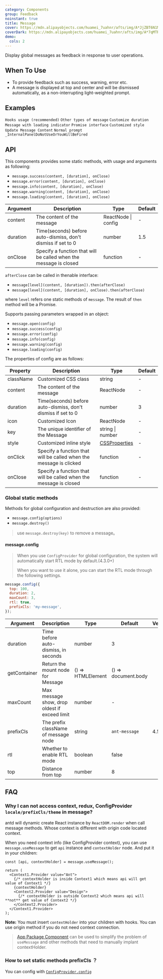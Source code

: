 ```yaml
---
category: Components
group: Feedback
noinstant: true
title: Message
cover: https://mdn.alipayobjects.com/huamei_7uahnr/afts/img/A*JjZBT6N1MusAAAAAAAAAAAAADrJ8AQ/original
coverDark: https://mdn.alipayobjects.com/huamei_7uahnr/afts/img/A*7qMTRoq3ZGkAAAAAAAAAAAAADrJ8AQ/original
demo:
  cols: 2
---
```


Display global messages as feedback in response to user operations.

## When To Use

- To provide feedback such as success, warning, error etc.
- A message is displayed at top and center and will be dismissed automatically, as a non-interrupting light-weighted prompt.

## Examples

<!-- prettier-ignore -->
<code src="./demo/hooks.tsx">Hooks usage (recommended)</code>
<code src="./demo/other.tsx">Other types of message</code>
<code src="./demo/duration.tsx">Customize duration</code>
<code src="./demo/loading.tsx">Message with loading indicator</code>
<code src="./demo/thenable.tsx">Promise interface</code>
<code src="./demo/custom-style.tsx">Customized style</code>
<code src="./demo/update.tsx">Update Message Content</code>
<code src="./demo/info.tsx">Normal prompt</code>
<code src="./demo/render-panel.tsx" debug>_InternalPanelDoNotUseOrYouWillBeFired</code>

## API

This components provides some static methods, with usage and arguments as following:

- `message.success(content, [duration], onClose)`
- `message.error(content, [duration], onClose)`
- `message.info(content, [duration], onClose)`
- `message.warning(content, [duration], onClose)`
- `message.loading(content, [duration], onClose)`

| Argument | Description                                                       | Type                | Default |
| -------- | ----------------------------------------------------------------- | ------------------- | ------- |
| content  | The content of the message                                        | ReactNode \| config | -       |
| duration | Time(seconds) before auto-dismiss, don't dismiss if set to 0      | number              | 1.5     |
| onClose  | Specify a function that will be called when the message is closed | function            | -       |

`afterClose` can be called in thenable interface:

- `message[level](content, [duration]).then(afterClose)`
- `message[level](content, [duration], onClose).then(afterClose)`

where `level` refers one static methods of `message`. The result of `then` method will be a Promise.

Supports passing parameters wrapped in an object:

- `message.open(config)`
- `message.success(config)`
- `message.error(config)`
- `message.info(config)`
- `message.warning(config)`
- `message.loading(config)`

The properties of config are as follows:

| Property  | Description                                                        | Type                                                                                                                                          | Default |
| --------- | ------------------------------------------------------------------ | --------------------------------------------------------------------------------------------------------------------------------------------- | ------- |
| className | Customized CSS class                                               | string                                                                                                                                        | -       |
| content   | The content of the message                                         | ReactNode                                                                                                                                     | -       |
| duration  | Time(seconds) before auto-dismiss, don't dismiss if set to 0       | number                                                                                                                                        | 3       |
| icon      | Customized Icon                                                    | ReactNode                                                                                                                                     | -       |
| key       | The unique identifier of the Message                               | string \| number                                                                                                                              | -       |
| style     | Customized inline style                                            | [CSSProperties](https://github.com/DefinitelyTyped/DefinitelyTyped/blob/e434515761b36830c3e58a970abf5186f005adac/types/react/index.d.ts#L794) | -       |
| onClick   | Specify a function that will be called when the message is clicked | function                                                                                                                                      | -       |
| onClose   | Specify a function that will be called when the message is closed  | function                                                                                                                                      | -       |

### Global static methods

Methods for global configuration and destruction are also provided:

- `message.config(options)`
- `message.destroy()`

> use `message.destroy(key)` to remove a message。

#### message.config

> When you use `ConfigProvider` for global configuration, the system will automatically start RTL mode by default.(4.3.0+)
>
> When you want to use it alone, you can start the RTL mode through the following settings.

```js
message.config({
  top: 100,
  duration: 2,
  maxCount: 3,
  rtl: true,
  prefixCls: 'my-message',
});
```

| Argument     | Description                                   | Type              | Default             | Version |
| ------------ | --------------------------------------------- | ----------------- | ------------------- | ------- |
| duration     | Time before auto-dismiss, in seconds          | number            | 3                   |         |
| getContainer | Return the mount node for Message             | () => HTMLElement | () => document.body |         |
| maxCount     | Max message show, drop oldest if exceed limit | number            | -                   |         |
| prefixCls    | The prefix className of message node          | string            | `ant-message`       | 4.5.0   |
| rtl          | Whether to enable RTL mode                    | boolean           | false               |         |
| top          | Distance from top                             | number            | 8                   |         |

## FAQ

### Why I can not access context, redux, ConfigProvider `locale/prefixCls/theme` in message?

antd will dynamic create React instance by `ReactDOM.render` when call message methods. Whose context is different with origin code located context.

When you need context info (like ConfigProvider context), you can use `message.useMessage` to get `api` instance and `contextHolder` node. And put it in your children:

```tsx
const [api, contextHolder] = message.useMessage();

return (
  <Context1.Provider value="Ant">
    {/* contextHolder is inside Context1 which means api will get value of Context1 */}
    {contextHolder}
    <Context2.Provider value="Design">
      {/* contextHolder is outside Context2 which means api will **not** get value of Context2 */}
    </Context2.Provider>
  </Context1.Provider>
);
```

**Note:** You must insert `contextHolder` into your children with hooks. You can use origin method if you do not need context connection.

> [App Package Component](/components/app) can be used to simplify the problem of `useMessage` and other methods that need to manually implant contextHolder.

### How to set static methods prefixCls ？

You can config with [`ConfigProvider.config`](/components/config-provider#configproviderconfig-4130)
